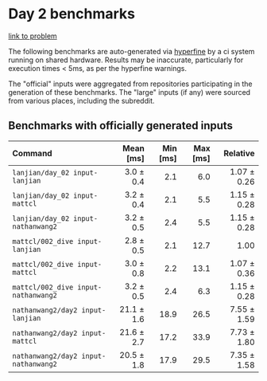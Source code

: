 # Day 2 benchmarks

[link to problem](http://adventofcode.com/2021/day/2)

The following benchmarks are auto-generated via [hyperfine](https://github.com/sharkdp/hyperfine) by a ci system running on shared hardware. Results may be inaccurate, particularly for execution times < 5ms, as per the hyperfine warnings.

The "official" inputs were aggregated from repositories participating in the generation of these benchmarks. The "large" inputs (if any) were sourced from various places, including the subreddit.

## Benchmarks with officially generated inputs
| Command | Mean [ms] | Min [ms] | Max [ms] | Relative |
|:---|---:|---:|---:|---:|
| `lanjian/day_02 input-lanjian` | 3.0 ± 0.4 | 2.1 | 6.0 | 1.07 ± 0.26 |
| `lanjian/day_02 input-mattcl` | 3.2 ± 0.4 | 2.1 | 5.5 | 1.15 ± 0.28 |
| `lanjian/day_02 input-nathanwang2` | 3.2 ± 0.5 | 2.4 | 5.5 | 1.15 ± 0.28 |
| `mattcl/002_dive input-lanjian` | 2.8 ± 0.5 | 2.1 | 12.7 | 1.00 |
| `mattcl/002_dive input-mattcl` | 3.0 ± 0.8 | 2.2 | 13.1 | 1.07 ± 0.36 |
| `mattcl/002_dive input-nathanwang2` | 3.2 ± 0.5 | 2.4 | 6.3 | 1.15 ± 0.28 |
| `nathanwang2/day2 input-lanjian` | 21.1 ± 1.6 | 18.9 | 26.5 | 7.55 ± 1.59 |
| `nathanwang2/day2 input-mattcl` | 21.6 ± 2.7 | 17.2 | 33.9 | 7.73 ± 1.80 |
| `nathanwang2/day2 input-nathanwang2` | 20.5 ± 1.8 | 17.9 | 29.5 | 7.35 ± 1.58 |
